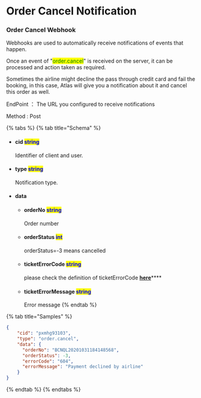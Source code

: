 # Order Cancel Notification

### Order Cancel Webhook

Webhooks are used to automatically receive notifications of events that happen.&#x20;

Once an event of "<mark style="color:green;">order.cancel</mark>" is received on the server, it can be processed and action taken as required.

Sometimes the airline might decline the pass through credit card and fail the booking, in this case, Atlas will give you a notification about it and cancel this order as well.

EndPoint ： The URL you configured to receive notifications&#x20;

Method : Post

{% tabs %}
{% tab title="Schema" %}
*   #### cid                                  <mark style="color:blue;">string</mark>                                                                                                &#x20;

    Identifier of client and user.
*   #### type                               <mark style="color:blue;">string</mark>                                                                                                 &#x20;

    Notification type.
* #### data                                                                                                                                                              <mark style="color:blue;"></mark>                                                                                      &#x20;
  *   #### orderNo                                  <mark style="color:blue;">string</mark>                                                                      &#x20;

      Order number
  *   #### orderStatus                           <mark style="color:blue;">int</mark>                                                                            &#x20;

      orderStatus=-3 means cancelled
  *   #### ticketErrorCode                  <mark style="color:blue;">string</mark>

      please check the definition of ticketErrorCode [**here**](../overview/errors.md#ticket-error-codes)****
  *   #### ticketErrorMessage           <mark style="color:blue;">string</mark>                                                                      &#x20;

      Error message
{% endtab %}

{% tab title="Samples" %}
```json
{
    "cid": "pxmhg93103",
    "type": "order.cancel",
    "data": {
      "orderNo": "BCNQL20201031184148568",
      "orderStatus": -3, 
      "errorCode": "604",
      "errorMessage": "Payment declined by airline"
    }
}
```
{% endtab %}
{% endtabs %}

